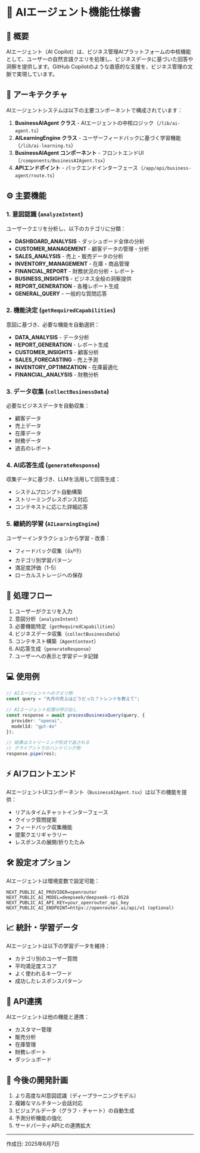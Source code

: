 # 🧠 AIエージェント機能仕様書

## 📌 概要

AIエージェント（AI Copilot）は、ビジネス管理AIプラットフォームの中核機能として、ユーザーの自然言語クエリを処理し、ビジネスデータに基づいた回答や洞察を提供します。GitHub Copilotのような直感的な支援を、ビジネス管理の文脈で実現しています。

## 🔧 アーキテクチャ

AIエージェントシステムは以下の主要コンポーネントで構成されています：

1. **BusinessAIAgent クラス** - AIエージェントの中核ロジック（`/lib/ai-agent.ts`）
2. **AILearningEngine クラス** - ユーザーフィードバックに基づく学習機能（`/lib/ai-learning.ts`）
3. **BusinessAIAgent コンポーネント** - フロントエンドUI（`/components/BusinessAIAgent.tsx`）
4. **APIエンドポイント** - バックエンドインターフェース（`/app/api/business-agent/route.ts`）

## ⚙️ 主要機能

### 1. 意図認識 (`analyzeIntent`)

ユーザークエリを分析し、以下のカテゴリに分類：

- **DASHBOARD_ANALYSIS** - ダッシュボード全体の分析
- **CUSTOMER_MANAGEMENT** - 顧客データの管理・分析
- **SALES_ANALYSIS** - 売上・販売データの分析
- **INVENTORY_MANAGEMENT** - 在庫・商品管理
- **FINANCIAL_REPORT** - 財務状況の分析・レポート
- **BUSINESS_INSIGHTS** - ビジネス全般の洞察提供
- **REPORT_GENERATION** - 各種レポート生成
- **GENERAL_QUERY** - 一般的な質問応答

### 2. 機能決定 (`getRequiredCapabilities`)

意図に基づき、必要な機能を自動選択：

- **DATA_ANALYSIS** - データ分析
- **REPORT_GENERATION** - レポート生成
- **CUSTOMER_INSIGHTS** - 顧客分析
- **SALES_FORECASTING** - 売上予測
- **INVENTORY_OPTIMIZATION** - 在庫最適化
- **FINANCIAL_ANALYSIS** - 財務分析

### 3. データ収集 (`collectBusinessData`)

必要なビジネスデータを自動収集：

- 顧客データ
- 売上データ
- 在庫データ
- 財務データ
- 過去のレポート

### 4. AI応答生成 (`generateResponse`)

収集データに基づき、LLMを活用して回答生成：

- システムプロンプト自動構築
- ストリーミングレスポンス対応
- コンテキストに応じた詳細応答

### 5. 継続的学習 (`AILearningEngine`)

ユーザーインタラクションから学習・改善：

- フィードバック収集（👍/👎）
- カテゴリ別学習パターン
- 満足度評価（1-5）
- ローカルストレージへの保存

## 🔄 処理フロー

1. ユーザーがクエリを入力
2. 意図分析（`analyzeIntent`）
3. 必要機能特定（`getRequiredCapabilities`）
4. ビジネスデータ収集（`collectBusinessData`）
5. コンテキスト構築（`AgentContext`）
6. AI応答生成（`generateResponse`）
7. ユーザーへの表示と学習データ記録

## 💻 使用例

```typescript
// AIエージェントへのクエリ例
const query = "先月の売上はどうだった？トレンドを教えて";

// AIエージェント処理の呼び出し
const response = await processBusinessQuery(query, {
  provider: "openai",
  modelId: "gpt-4o"
});

// 結果はストリーミング形式で返される
// クライアントでのハンドリング例
response.pipe(res);
```

## ⚡ AIフロントエンド

AIエージェントUIコンポーネント（`BusinessAIAgent.tsx`）は以下の機能を提供：

- リアルタイムチャットインターフェース
- クイック質問提案
- フィードバック収集機能
- 提案クエリギャラリー
- レスポンスの展開/折りたたみ

## 🛠️ 設定オプション

AIエージェントは環境変数で設定可能：

```
NEXT_PUBLIC_AI_PROVIDER=openrouter
NEXT_PUBLIC_AI_MODEL=deepseek/deepseek-r1-0528
NEXT_PUBLIC_AI_API_KEY=your_openrouter_api_key
NEXT_PUBLIC_AI_ENDPOINT=https://openrouter.ai/api/v1 (optional)
```

## 📈 統計・学習データ

AIエージェントは以下の学習データを維持：

- カテゴリ別のユーザー質問
- 平均満足度スコア
- よく使われるキーワード
- 成功したレスポンスパターン

## 🔗 API連携

AIエージェントは他の機能と連携：

- カスタマー管理
- 販売分析
- 在庫管理
- 財務レポート
- ダッシュボード

## 🔮 今後の開発計画

1. より高度なAI意図認識（ディープラーニングモデル）
2. 複雑なマルチターン会話対応
3. ビジュアルデータ（グラフ・チャート）の自動生成
4. 予測分析機能の強化
5. サードパーティAPIとの連携拡大

----

作成日: 2025年6月7日
